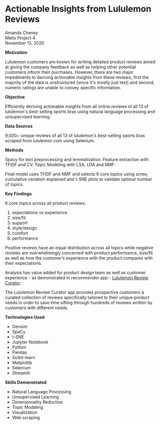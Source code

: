 # Actionable Insights from Lululemon Reviews

Amanda Cheney  
Metis Project 4  
November 13, 2020    

**Motivation**  

Lululemon customers are known for writing detailed product reviews aimed at giving the company feedback as well as helping other potential customers inform their purchases. However, there are two major impediments to deriving actionable insights from these reviews, first the majority of the data is unstructured (since it's mostly just text) and second, numeric ratings are unable to convey specific information.  

**Objective** 

Efficiently deriving actionable insights from all online reviews of all 13 of lululemon's best-selling sports bras using natural language processing and unsupervised learning.

**Data Sources** 

9,000+ unique reviews of all 13 of lululemon's best-selling sports bras scraped from lululemon.com using Selenium.

**Methods**

Spacy for text preprocessing and lemmatization. Feature extraction with TFIDF and CV. Topic Modeling with LSA, LDA and NMF.   

Final model uses TFIDF and NMF and selects 6 core topics using  scree, cumulative variation explained and t-SNE plots to validate optimal number of topics.  

**Key Findings**

6 core topics across all product reviews. 

1. expectations vs experience  
2. size/fit  
3. support  
4. style/design   
5. comfort  
6. performance  

Positive reviews have an equal distribution across all topics while negative reviews are overwhelmingly concerned with product performance, size/fit as well as how the customer’s experience with the product compares with their expectations. 

Analysis has value added for product design team as well as customer experience - as demonstrated in recommender app - [Lululemon Review Curator](https://share.streamlit.io/ajc356/lululemon_reviews_nlp_insights/main/review_curator.py).

The Lululemon Review Curator app provides prospective customers a curated collection of reviews specifically tailored to their unique product needs in order to save time sifting through hundreds of reviews written by customers with different needs.  


**Technologies Used**

- Gensim
- SpaCy
- t-SNE
- Jupyter Notebook
- Python
- Pandas
- Scikit-learn
- Matplotlib
- Selenium
- Streamlit 


**Skills Demonstrated** 

- Natural Language Processing
- Unsupervised Learning
- Dimensionality Reduction
- Topic Modeling
- Visualization
- Web scraping 





